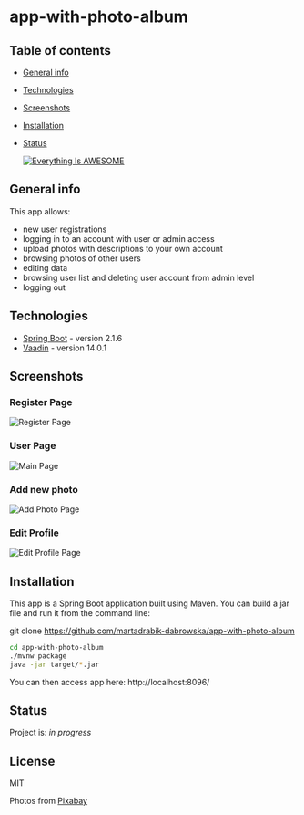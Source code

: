 # app-with-photo-album

## Table of contents
* [General info](#general-info)
* [Technologies](#technologies)
* [Screenshots](#screenshots)
* [Installation](#installation)
* [Status](#status)



	[![Everything Is AWESOME](//img.youtube.com/vi/wIpZpRC93cg/maxresdefault.jpg)](//www.youtu.be/wIpZpRC93cg)




## General info

This app allows:
- new user registrations
- logging in to an account with user or admin access
- upload photos with descriptions to your own account
- browsing photos of other users
- editing data
- browsing user list and deleting user account from admin level
- logging out


## Technologies
* [Spring Boot] - version 2.1.6
* [Vaadin] - version 14.0.1

## Screenshots

### Register Page

![Register Page](./src/main/resources/static/images/regshot.JPG)

### User Page

![Main Page](./src/main/resources/static/images/screenshot.JPG)

### Add new photo

![Add Photo Page](./src/main/resources/static/images/uploadshot.JPG)

### Edit Profile

![Edit Profile Page](./src/main/resources/static/images/editshot.JPG)

## Installation
This app is a Spring Boot application built using Maven. You can build a jar file and run it from the command line:

git clone https://github.com/martadrabik-dabrowska/app-with-photo-album
```sh
cd app-with-photo-album
./mvnw package
java -jar target/*.jar
```

You can then access app here: http://localhost:8096/

## Status
Project is: _in progress_

License
----

MIT

Photos from [Pixabay]


[Spring Boot]: <https://spring.io/projects/spring-boot>
[Vaadin]: <https://vaadin.com/releases>
[Pixabay]: <https://pixabay.com/pl/>

